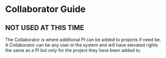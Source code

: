 # Collaborator Guide

## NOT USED AT THIS TIME

The Collaborator is where additional PI can be added to projects if need be. A Collaborator can be any user in the system and will have elevated rights the same as a PI but only for the project they have been added to.

